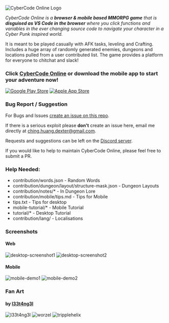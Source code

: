 ![CyberCode Online Logo](/resources/readme/logo-black.png)

*CyberCode Online is a **browser & mobile based MMORPG game** that is **disguised as VS Code in the browser***
*where you click functions and variables in the ever changing source code to navigate your character in a Cyber Punk inspired world.*

It is meant to be played casually with AFK tasks, leveling and Crafting. Includes a huge array of randomly generated enemies, dungeons and locations pulled from a user contributed list. The game provides a platform for everyone to chitchat and slack!

### Click [CyberCode Online](https://cybercodeonline.com/) or download the mobile app to start your adventure now!

[![Google Play Store](/resources/readme/GooglePlayBadge.png)](https://play.google.com/store/apps/details?id=com.cybercodeonline.cybercode)    [![Apple App Store](/resources/readme/AppStoreBadge.png)](https://apps.apple.com/us/app/cybercode-online-text-mmo/id1541691332)

### Bug Report / Suggestion

For Bugs and Issues [create an issue on this repo](https://github.com/DexterHuang/CyberCodeOnline/issues).

If there is a serious exploit please **don't** create an issue here, email me directly at [ching.huang.dexter@gmail.com](mailto:ching.huang.dexter@gmail.com).

Requests and suggestions can be left on the [Discord server](https://discord.link/cco).

If you would like to help to maintain CyberCode Online, please feel free to submit a PR.

### Help Needed:
 * contribution/words.json - Random Words
 * contribution/dungeon/layout/structure-mask.json - Dungeon Layouts
 * contribution/notes/* - In Dungeon Lore
 * contribution/mobile/tips.md - Tips for Mobile
 * tips.txt - Tips for desktop 
 * mobile-tutorial/* - Mobile Tutorial
 * tutorial/* - Desktop Tutorial
 * contribution/lang/ - Localisations

### Screenshots

#### Web

![desktop-screenshot1](/resources/readme/desktop-screenshot.png)
![desktop-screenshot2](/resources/readme/desktop-screenshot2.png)

#### Mobile

![mobile-demo1](/resources/readme/mobile-demo.png)
![mobile-demo2](/resources/readme/mobile-demo2.png)

### Fan Art
#### by [l33t4ng3l](https://github.com/l33t4ng3l)  
![l33t4ng3l](/resources/art/l33t4ng3l/l33t4ng3l-resize.jpg)
![worzel](/resources/art/l33t4ng3l/worzel-resize.jpg)
![tripplehelix](/resources/art/l33t4ng3l/tripplehelix-resize.jpg)
